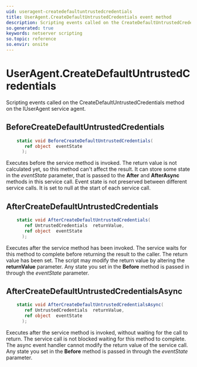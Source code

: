 ```yaml
---
uid: useragent-createdefaultuntrustedcredentials
title: UserAgent.CreateDefaultUntrustedCredentials event method
description: Scripting events called on the CreateDefaultUntrustedCredentials method on the UserAgent service agent.
so.generated: true
keywords: netserver scripting
so.topic: reference
so.envir: onsite
---
```

# UserAgent.CreateDefaultUntrustedCredentials

Scripting events called on the <see cref='M:IUserAgent.CreateDefaultUntrustedCredentials'>CreateDefaultUntrustedCredentials</see> method on the <see cref='IUserAgent'>IUserAgent</see>  service agent.

## BeforeCreateDefaultUntrustedCredentials
```cs
    static void BeforeCreateDefaultUntrustedCredentials(
       ref object  eventState
      );
```
Executes before the service method is invoked.
The return value is not calculated yet, so this method can't affect the result.
It can store some state in the *eventState* parameter, that is passed to the **After** and **AfterAsync** methods in this service call.
Event state is not preserved between different service calls. It is set to null at the start of each service call.
## AfterCreateDefaultUntrustedCredentials
```cs
    static void AfterCreateDefaultUntrustedCredentials(
       ref UntrustedCredentials  returnValue,
       ref object  eventState
      );
```
Executes after the service method has been invoked. The service waits for this method to complete before returning the result to the caller.
The return value has been set. The script may modify the return value by altering the **returnValue** parameter.
Any state you set in the **Before** method is passed in through the *eventState* parameter.
## AfterCreateDefaultUntrustedCredentialsAsync
```cs
    static void AfterCreateDefaultUntrustedCredentialsAsync(
       ref UntrustedCredentials  returnValue,
       ref object  eventState
      );
```
Executes after the service method is invoked, without waiting for the call to return.
The service call is not blocked waiting for this method to complete.
The async event handler cannot modify the return value of the service call.
Any state you set in the **Before** method is passed in through the *eventState* parameter.

